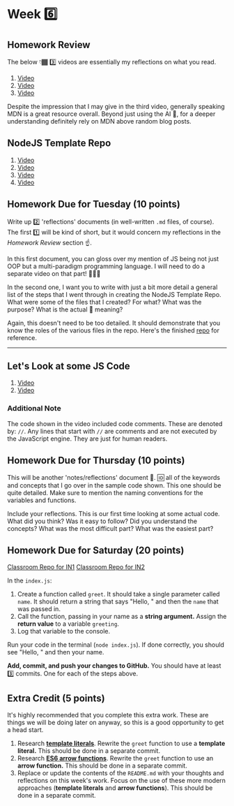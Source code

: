 # Week 6️⃣

## Homework Review

The below 👇🏾 3️⃣ videos are essentially my reflections on what you read.

1. [Video](https://somup.com/cZnDYupTXS)
2. [Video](https://somup.com/cZnDYkpTlG)
3. [Video](https://somup.com/cZnDYLpTIB)

Despite the impression that I may give in the third video, generally speaking MDN is a great resource overall. Beyond just using the AI 🤖, for a deeper understanding definitely rely on MDN above random blog posts.

## NodeJS Template Repo

1. [Video](https://somup.com/cZnD3opTFs)
2. [Video](https://somup.com/cZnD3UpTqw)
3. [Video](https://somup.com/cZnD00pTru)
4. [Video](https://somup.com/cZnbc6pT0f)

## Homework Due for Tuesday (10 points)

Write up 2️⃣ 'reflections' documents (in well-written `.md` files, of course). The first 1️⃣ will be kind of short, but it would concern my reflections in the _Homework Review_ section ☝️.

In this first document, you can gloss over my mention of JS being not just OOP but a multi-paradigm programming language. I will need to do a separate video on that part! 🤦🏾‍♀️

In the second one, I want you to write with just a bit more detail a general list of the steps that I went through in creating the NodeJS Template Repo. What were some of the files that I created? For what? What was the purpose? What is the actual 🤬 meaning?

Again, this doesn't need to be too detailed. It should demonstrate that you know the roles of the various files in the repo. Here's the finished [repo](https://github.com/SWIC-177/node-template/tree/main) for reference.

---

## Let's Look at some JS Code

1. [Video](https://somup.com/cZnbc3pT03)
1. [Video](https://somup.com/cZnbcwpT05)

### Additional Note

The code shown in the video included code comments. These are denoted by: `//`. Any lines that start with `//` are comments and are not executed by the JavaScript engine. They are just for human readers.

## Homework Due for Thursday (10 points)

This will be another 'notes/reflections' document 📝. 🆔 all of the keywords and concepts that I go over in the sample code shown. This one should be quite detailed. Make sure to mention the naming conventions for the variables and functions.

Include your reflections. This is our first time looking at some actual code. What did you think? Was it easy to follow? Did you understand the concepts? What was the most difficult part? What was the easiest part?

## Homework Due for Saturday (20 points)

[Classroom Repo for IN1](https://classroom.github.com/a/o08H9aZ6)
[Classroom Repo for IN2](https://classroom.github.com/a/CIlfLl8-)

In the `index.js`:

1. Create a function called `greet`. It should take a single parameter called `name`. It should return a string that says "Hello, " and then the `name` that was passed in.
1. Call the function, passing in your name as a **string argument.** Assign the **return value** to a variable `greeting`.
1. Log that variable to the console.

Run your code in the terminal (`node index.js`). If done correctly, you should see "Hello, " and then your name.

**Add, commit, and push your changes to GitHub.** You should have at least 3️⃣ commits. One for each of the steps above.

## Extra Credit (5 points)

It's highly recommended that you complete this extra work. These are things we will be doing later on anyway, so this is a good opportunity to get a head start.

1. Research [**template literals**](https://developer.mozilla.org/en-US/docs/Web/JavaScript/Reference/Template_literals). Rewrite the `greet` function to use a **template literal.** This should be done in a separate commit.
1. Research [**ES6 arrow functions**](https://developer.mozilla.org/en-US/docs/Web/JavaScript/Reference/Functions/Arrow_functions). Rewrite the `greet` function to use an **arrow function.** This should be done in a separate commit.
1. Replace or update the contents of the `README.md` with your thoughts and reflections on this week's work. Focus on the use of these more modern approaches (**template literals** and **arrow functions**). This should be done in a separate commit.

